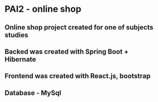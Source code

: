 # PAI2 - online shop
## Online shop project created for one of subjects studies
## Backed was created with Spring Boot + Hibernate
## Frontend was created with React.js, bootstrap
## Database - MySql
